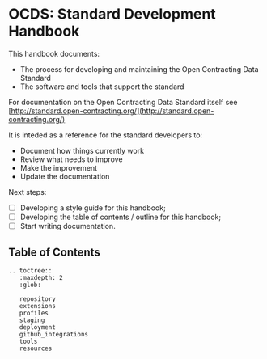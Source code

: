 # OCDS: Standard Development Handbook

This handbook documents:

* The process for developing and maintaining the Open Contracting Data Standard
* The software and tools that support the standard

For documentation on the Open Contracting Data Standard itself see [http://standard.open-contracting.org/](http://standard.open-contracting.org/)

It is inteded as a reference for the standard developers to:

* Document how things currently work
* Review what needs to improve
* Make the improvement
* Update the documentation

Next steps:

* [ ] Developing a style guide for this handbook;
* [ ] Developing the table of contents / outline for this handbook;
* [ ] Start writing documentation.

## Table of Contents

```eval_rst
.. toctree::
   :maxdepth: 2
   :glob:

   repository
   extensions
   profiles
   staging
   deployment
   github_integrations
   tools
   resources

```
